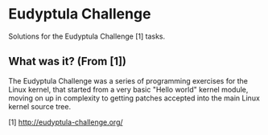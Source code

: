 # Eudyptula Challenge

Solutions for the Eudyptula Challenge [1] tasks.


## What was it? (From [1])

The Eudyptula Challenge was a series of programming exercises for the Linux kernel, that started from a very basic "Hello world" kernel module, moving on up in complexity to getting patches accepted into the main Linux kernel source tree.


[1] http://eudyptula-challenge.org/
